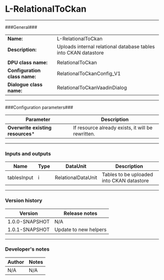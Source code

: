 # L-RelationalToCkan #
----------

###General###

|                              |                                                                             |
|------------------------------|-----------------------------------------------------------------------------|
|**Name:**                     |L-RelationalToCkan                                                           |
|**Description:**              |Uploads internal relational database tables into CKAN datastore              |
|                              |                                                                             |
|**DPU class name:**           |RelationalToCkan                                                             | 
|**Configuration class name:** |RelationalToCkanConfig_V1                                                    |
|**Dialogue class name:**      |RelationalToCkanVaadinDialog                                                 |

***

###Configuration parameters###

|Parameter                                       |Description                                                              |
|------------------------------------------------|-------------------------------------------------------------------------|
|**Overwrite existing resources***               |If resource already exists, it will be rewritten.                        |

***

### Inputs and outputs ###

|Name          |Type           |DataUnit           |Description                                  |
|--------------|---------------|-------------------|---------------------------------------------|
|tablesInput   |i              |RelationalDataUnit |Tables to be uploaded into CKAN datastore    |

***

### Version history ###

|Version          |Release notes               |
|-----------------|----------------------------|
|1.0.0-SNAPSHOT   |N/A                         |
|1.0.1-SNAPSHOT   |Update to new helpers       |


***

### Developer's notes ###

|Author           |Notes                           |
|-----------------|--------------------------------|
|N/A              |N/A                             | 
